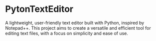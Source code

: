 # PytonTextEditor
A lightweight, user-friendly text editor built with Python, inspired by Notepad++. This project aims to create a versatile and efficient tool for editing text files, with a focus on simplicity and ease of use.
